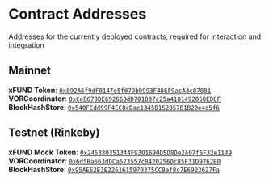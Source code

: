 # Contract Addresses

Addresses for the currently deployed contracts, required for interaction and integration

## Mainnet

**xFUND Token**: [`0x892A6f9dF0147e5f079b0993F486F9acA3c87881`](https://etherscan.io/address/0x892A6f9dF0147e5f079b0993F486F9acA3c87881#code)  
**VORCoordinator**: [`0xCeB679DE692660dD701837c25a4181492050ED8F`](https://etherscan.io/address/0xCeB679DE692660dD701837c25a4181492050ED8F#code)  
**BlockHashStore**: [`0x540FCdd99F4EC8cDac1345D152857B1B20e4d5f6`](https://etherscan.io/address/0x540FCdd99F4EC8cDac1345D152857B1B20e4d5f6#code)

## Testnet (Rinkeby)

**xFUND Mock Token**: [`0x245330351344F9301690D5D8De2A07f5F32e1149`](https://rinkeby.etherscan.io/address/0x245330351344F9301690D5D8De2A07f5F32e1149#code)  
**VORCoordinator**: [`0x6d5Ba663dDCa573557c8420256Dc85F31D9762B0`](https://rinkeby.etherscan.io/address/0x6d5Ba663dDCa573557c8420256Dc85F31D9762B0#code)  
**BlockHashStore**: [`0x95AE62E3E2261615970375CC8af8c7E6923627Fa`](https://rinkeby.etherscan.io/address/0x95AE62E3E2261615970375CC8af8c7E6923627Fa#code) 
